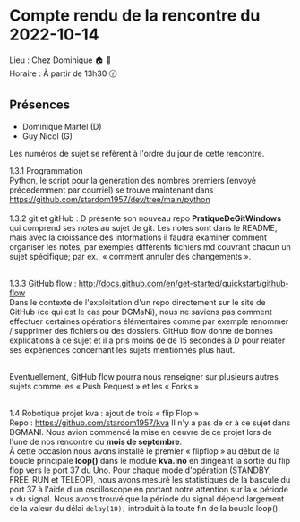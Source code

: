 # Compte rendu de la rencontre du 2022-10-14
Lieu :    Chez Dominique 🏠 🔭<br>
Horaire : À partir de 13h30 🕜
## Présences
* Dominique Martel (D)
* Guy Nicol (G)

Les numéros de sujet se réfèrent à l'ordre du jour de cette rencontre.

1.3.1 Programmation  
Python, le script pour la génération des nombres premiers (envoyé précedemment par courriel) se trouve maintenant dans https://github.com/stardom1957/dev/tree/main/python<br><br>
1.3.2 git et gitHub : D présente son nouveau repo **PratiqueDeGitWindows** qui comprend ses notes au sujet de git. Les notes sont dans le README, mais avec la croissance des informations il faudra examiner comment organiser les notes, par exemples différents fichiers md couvrant chacun un sujet spécifique; par ex., « comment annuler des changements ».<br><br>

1.3.3 GitHub flow : http://docs.github.com/en/get-started/quickstart/github-flow<br>
    Dans le contexte de l'exploitation d'un repo directement sur le site de GitHub (ce qui est le cas pour DGMaNi), nous ne savions pas comment effectuer certaines opérations élémentaires comme par exemple renommer / supprimer des fichiers ou des dossiers. GitHub flow donne de bonnes explications à ce sujet et il a pris moins de de 15 secondes à D pour relater ses expériences concernant les sujets mentionnés plus haut.<br><br>
    
Eventuellement, GitHub flow pourra nous renseigner sur plusieurs autres sujets comme les « Push Request » et les « Forks »<br><br>

1.4 Robotique projet kva : ajout de trois « flip Flop »<br>
Repo : https://github.com/stardom1957/kva
Il n'y a pas de cr à ce sujet dans DGMANI.  Nous avion commencé la mise en oeuvre de ce projet lors de l'une de nos rencontre du **mois de septembre**.<br>
À cette occasion nous avons installé le premier « flipflop » au début de la boucle principale **loop()** dans le module **kva.ino** en dirigeant la sortie du flip flop vers le port 37 du Uno. Pour chaque mode d'opération (STANDBY, FREE_RUN et TELEOP), nous avons mesuré les statistiques de la bascule du port 37 à l'aide d'un oscilloscope en portant notre attention sur la « période » du signal. Nous avons trouvé que la période du signal dépend largement de la valeur du délai ```delay(10);``` introduit à la toute fin de la boucle loop().
